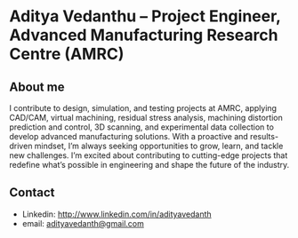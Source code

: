 # Aditya Vedanthu – Project Engineer, Advanced Manufacturing Research Centre (AMRC)

## **About me**
I contribute to design, simulation, and testing projects at AMRC, applying CAD/CAM, virtual machining, residual stress analysis, machining distortion prediction and control, 3D scanning, and experimental data collection to develop advanced manufacturing solutions. With a proactive and results-driven mindset, I’m always seeking opportunities to grow, learn, and tackle new challenges. I’m excited about contributing to cutting-edge projects that redefine what’s possible in engineering and shape the future of the industry.

## **Contact**
- Linkedin: http://www.linkedin.com/in/adityavedanth
- email: adityavedanth@gmail.com


